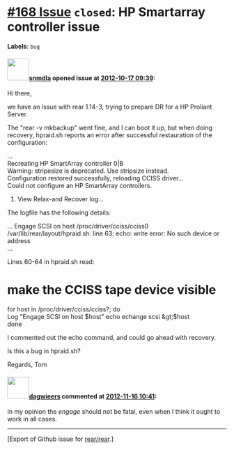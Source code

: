 [\#168 Issue](https://github.com/rear/rear/issues/168) `closed`: HP Smartarray controller issue
===============================================================================================

**Labels**: `bug`

#### <img src="https://avatars.githubusercontent.com/u/2579583?v=4" width="50">[snmdla](https://github.com/snmdla) opened issue at [2012-10-17 09:39](https://github.com/rear/rear/issues/168):

Hi there,

we have an issue with rear 1.14-3, trying to prepare DR for a HP
Proliant Server.

The "rear -v mkbackup" went fine, and I can boot it up, but when doing
recovery, hpraid.sh reports an error after successful restauration of
the configuration:

...  
Recreating HP SmartArray controller 0|B  
Warning: stripesize is deprecated. Use stripsize instead.  
Configuration restored successfully, reloading CCISS driver...  
Could not configure an HP SmartArray controllers.

1.  View Relax-and Recover log...

The logfile has the following details:

... Engage SCSI on host /proc/driver/cciss/cciss0  
/var/lib/rear/layout/hpraid.sh: line 63: echo: write error: No such
device or address  
...

Lines 60-64 in hpraid.sh read:

make the CCISS tape device visible
==================================

for host in /proc/driver/cciss/cciss?; do  
Log "Engage SCSI on host $host"  
echo echange scsi &gt;$host  
done

I commented out the echo command, and could go ahead with recovery.

Is this a bug in hpraid.sh?

Regards, Tom

#### <img src="https://avatars.githubusercontent.com/u/388198?u=0732dee3fe5002278cfbf40359ec431bdcf5f06c&v=4" width="50">[dagwieers](https://github.com/dagwieers) commented at [2012-11-16 10:41](https://github.com/rear/rear/issues/168#issuecomment-10443166):

In my opinion the *engage* should not be fatal, even when I think it
ought to work in all cases.

------------------------------------------------------------------------

\[Export of Github issue for
[rear/rear](https://github.com/rear/rear).\]
